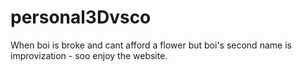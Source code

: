 # personal3Dvsco
When boi is broke and cant afford a flower but boi's second name is improvization - soo enjoy the website.

